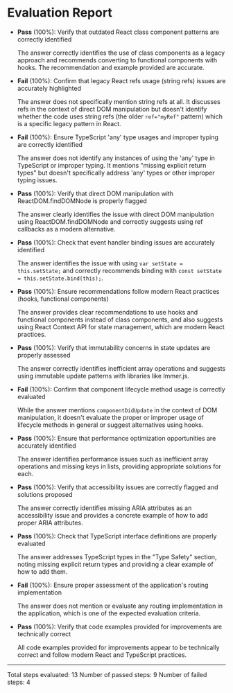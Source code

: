 # Evaluation Report

- **Pass** (100%): Verify that outdated React class component patterns are correctly identified
  
  The answer correctly identifies the use of class components as a legacy approach and recommends converting to functional components with hooks. The recommendation and example provided are accurate.

- **Fail** (100%): Confirm that legacy React refs usage (string refs) issues are accurately highlighted
  
  The answer does not specifically mention string refs at all. It discusses refs in the context of direct DOM manipulation but doesn't identify whether the code uses string refs (the older `ref="myRef"` pattern) which is a specific legacy pattern in React.

- **Fail** (100%): Ensure TypeScript 'any' type usages and improper typing are correctly identified
  
  The answer does not identify any instances of using the 'any' type in TypeScript or improper typing. It mentions "missing explicit return types" but doesn't specifically address 'any' types or other improper typing issues.

- **Pass** (100%): Verify that direct DOM manipulation with ReactDOM.findDOMNode is properly flagged
  
  The answer clearly identifies the issue with direct DOM manipulation using ReactDOM.findDOMNode and correctly suggests using ref callbacks as a modern alternative.

- **Pass** (100%): Check that event handler binding issues are accurately identified
  
  The answer identifies the issue with using `var setState = this.setState;` and correctly recommends binding with `const setState = this.setState.bind(this);`.

- **Pass** (100%): Ensure recommendations follow modern React practices (hooks, functional components)
  
  The answer provides clear recommendations to use hooks and functional components instead of class components, and also suggests using React Context API for state management, which are modern React practices.

- **Pass** (100%): Verify that immutability concerns in state updates are properly assessed
  
  The answer correctly identifies inefficient array operations and suggests using immutable update patterns with libraries like Immer.js.

- **Fail** (100%): Confirm that component lifecycle method usage is correctly evaluated
  
  While the answer mentions `componentDidUpdate` in the context of DOM manipulation, it doesn't evaluate the proper or improper usage of lifecycle methods in general or suggest alternatives using hooks.

- **Pass** (100%): Ensure that performance optimization opportunities are accurately identified
  
  The answer identifies performance issues such as inefficient array operations and missing keys in lists, providing appropriate solutions for each.

- **Pass** (100%): Verify that accessibility issues are correctly flagged and solutions proposed
  
  The answer correctly identifies missing ARIA attributes as an accessibility issue and provides a concrete example of how to add proper ARIA attributes.

- **Pass** (100%): Check that TypeScript interface definitions are properly evaluated
  
  The answer addresses TypeScript types in the "Type Safety" section, noting missing explicit return types and providing a clear example of how to add them.

- **Fail** (100%): Ensure proper assessment of the application's routing implementation
  
  The answer does not mention or evaluate any routing implementation in the application, which is one of the expected evaluation criteria.

- **Pass** (100%): Verify that code examples provided for improvements are technically correct
  
  All code examples provided for improvements appear to be technically correct and follow modern React and TypeScript practices.

---

Total steps evaluated: 13
Number of passed steps: 9
Number of failed steps: 4